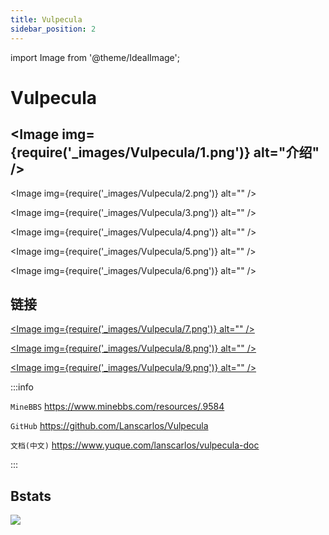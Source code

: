 ```yaml
---
title: Vulpecula
sidebar_position: 2
---
```


import Image from '@theme/IdealImage';

# Vulpecula

## <Image img={require('_images/Vulpecula/1.png')} alt="介绍" />

<Image img={require('_images/Vulpecula/2.png')} alt="" />

<Image img={require('_images/Vulpecula/3.png')} alt="" />

<Image img={require('_images/Vulpecula/4.png')} alt="" />

<Image img={require('_images/Vulpecula/5.png')} alt="" />

<Image img={require('_images/Vulpecula/6.png')} alt="" />

## 链接

[<Image img={require('_images/Vulpecula/7.png')} alt="" />](https://www.yuque.com/lanscarlos/vulpecula-doc)

<!--markdownlint-disable line-length-->

[<Image img={require('_images/Vulpecula/8.png')} alt="" />](https://qm.qq.com/cgi-bin/qm/qr?k=vVP1cAuLlLbqjXGXkfTFH0RSma6wEVgO&jump_from=webapi&authKey=ZUgddursAqJI8tRm4MnKtr2cEUrDc0ZEasB5motBJv/igZ19T48pS/XDXStXWT53)

[<Image img={require('_images/Vulpecula/9.png')} alt="" />](https://afdian.net/a/lanscarlos)

:::info

`MineBBS` https://www.minebbs.com/resources/.9584

`GitHub` https://github.com/Lanscarlos/Vulpecula

`文档(中文)` https://www.yuque.com/lanscarlos/vulpecula-doc

:::

## Bstats

[![](https://bstats.org/signatures/bukkit/Vulpecula.svg)](https://bstats.org/plugin/bukkit/Vulpecula/17183)
